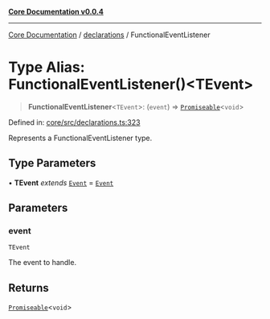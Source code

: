 [**Core Documentation v0.0.4**](../../README.md)

***

[Core Documentation](../../modules.md) / [declarations](../README.md) / FunctionalEventListener

# Type Alias: FunctionalEventListener()\<TEvent\>

> **FunctionalEventListener**\<`TEvent`\>: (`event`) => [`Promiseable`](Promiseable.md)\<`void`\>

Defined in: [core/src/declarations.ts:323](https://github.com/stonemjs/core/blob/4b1b931e44a5db2600109fa7ae2a8b532ed77730/src/declarations.ts#L323)

Represents a FunctionalEventListener type.

## Type Parameters

• **TEvent** *extends* [`Event`](../../events/Event/classes/Event.md) = [`Event`](../../events/Event/classes/Event.md)

## Parameters

### event

`TEvent`

The event to handle.

## Returns

[`Promiseable`](Promiseable.md)\<`void`\>
